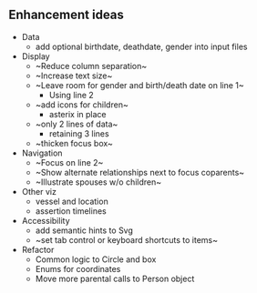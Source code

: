 ## Enhancement ideas

- Data
  - add optional birthdate, deathdate, gender into input files
- Display
  - ~Reduce column separation~
  - ~Increase text size~
  - ~Leave room for gender and birth/death date on line 1~
    - Using line 2
  - ~add icons for children~
    - asterix in place
  - ~only 2 lines of data~
    - retaining 3 lines
  - ~thicken focus box~
- Navigation
  - ~Focus on line 2~
  - ~Show alternate relationships next to focus coparents~
  - ~Illustrate spouses w/o children~
- Other viz
  - vessel and location
  - assertion timelines
- Accessibility
  - add semantic hints to Svg
  - ~set tab control or keyboard shortcuts to items~
- Refactor
  - Common logic to Circle and box
  - Enums for coordinates
  - Move more parental calls to Person object
